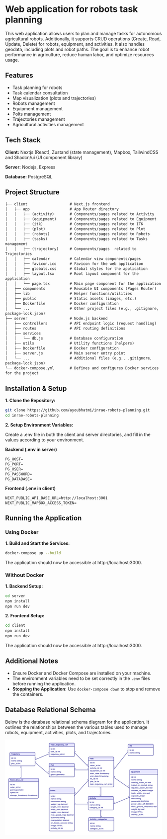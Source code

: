 
# Web application for robots task planning


This web application allows users to plan and manage tasks for autonomous agricultural robots. Additionally, it supports CRUD operations (Create, Read, Update, Delete) for robots, equipment, and activities. It also handles geodata, including plots and robot paths. The goal is to enhance robot performance in agriculture, reduce human labor, and optimize resources usage.
## Features

- Task planning for robots
- Task calendar consultation
- Map visualization (plots and trajectories)
- Robots management
- Equipment management
- Polts management
- Trajectories management
- Agricultural activities management


## Tech Stack

**Client:** Nextjs (React), Zustand (state management), Mapbox, TailwindCSS and Shadcn/ui (UI component library)

**Server:** Nodejs, Express

**Database:** PostgreSQL
 

##  Project Structure

```
├── client                   # Next.js frontend
│   ├── app                  # App Router directory
│   │   ├── (activity)       # Components/pages related to Activity
│   │   ├── (equipment)      # Components/pages related to Equipment
│   │   ├── (itk)            # Components/pages related to ITK 
│   │   ├── (plot)           # Components/pages related to Plot
│   │   ├── (robots)         # Components/pages related to Robots
│   │   ├── (tasks)          # Components/pages related to Tasks management
│   │   ├── (trajectory)     # Components/pages  related to Trajectories
│   │   ├── calendar         # Calendar view components/pages
│   │   ├── favicon.ico      # Favicon for the web application
│   │   ├── globals.css      # Global styles for the application
│   │   ├── layout.tsx       # Root layout component for the application
│   │   └── page.tsx         # Main page component for the application
│   ├── components           # Reusable UI components (Pages Router)
│   ├── lib                  # Helper functions/utilities
│   ├── public               # Static assets (images, etc.)
│   ├── Dockerfile           # Docker configuration
│   └── ...                  # Other project files (e.g., .gitignore, package-lock.json) 
├── server                   # Node.js backend
│   ├── controllers          # API endpoint logic (request handling)
│   ├── routes               # API routing definitions
│   ├── services    
│   │   └── db.js            # Database configuration
│   ├── utils                # Utility functions (helpers)
│   ├── Dockerfile           # Docker configuration 
│   ├── server.js            # Main server entry point
│   └── ...                  # Additional files (e.g., .gitignore, package-lock.json) 
└── docker-compose.yml       # Defines and configures Docker services for the project        
```

## Installation & Setup

**1. Clone the Repository:** 

```bash
git clone https://github.com/ayoubhatmi/inrae-robots-planning.git
cd inrae-robots-planning
```

**2. Setup Environment Variables:** 

Create a .env file in both the client and server directories, and fill in the values according to your environment.

**Backend (.env in server)**

    PG_HOST=
    PG_PORT=
    PG_USER=
    PG_PASSWORD=
    PG_DATABASE=

**Frontend (.env in client)**

    NEXT_PUBLIC_API_BASE_URL=http://localhost:3001
    NEXT_PUBLIC_MAPBOX_ACCESS_TOKEN=

## Running the Application
### Using Docker

**1. Build and Start the Services:** 

```bash
docker-compose up --build
```

The application should now be accessible at http://localhost:3000.

### Without Docker
 **1. Backend Setup:** 

```bash
cd server
npm install
npm run dev
```

 **2. Frontend Setup:** 

```bash
cd client
npm install
npm run dev
```

The application should now be accessible at http://localhost:3000.

## Additional Notes
- Ensure Docker and Docker Compose are installed on your machine.
- The environment variables need to be set correctly in the `.env` files before running the application.
- **Stopping the Application:** Use ``` docker-compose down ``` to stop and remove the containers.

## Database Relational Schema

Below is the database relational schema diagram for the application. It outlines the relationships between the various tables used to manage robots, equipment, activities, plots, and trajectories.

![alt text](database-schema.png)
